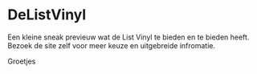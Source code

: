# DeListVinyl

Een kleine sneak previeuw wat de List Vinyl te bieden en te bieden heeft. Bezoek de site zelf voor meer keuze en uitgebreide infromatie.

Groetjes
